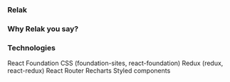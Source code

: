 ### Relak

### Why Relak you say?

### Technologies

React
Foundation CSS (foundation-sites, react-foundation)
Redux (redux, react-redux)
React Router
Recharts
Styled components
